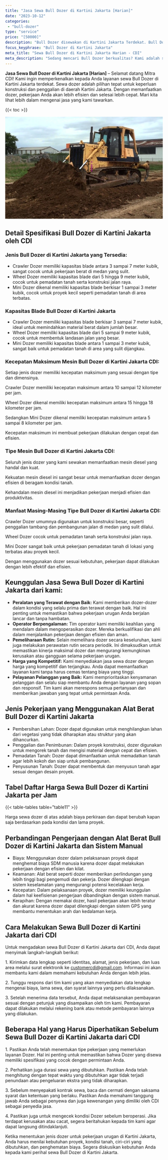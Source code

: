 ```yaml
---
title: "Jasa Sewa Bull Dozer di Kartini Jakarta [Harian]"
date: "2023-10-12"
categories:
 - "bull-dozer"
type: "service"
price: "[50000]"
description: "Bull Dozer disewakan di Kartini Jakarta Terdekat. Bull Dozer ini merupakan pilihan tepat dalam proyek pembangunan sebagai alat berat powerful dan efisien. Segera konsultasikan kebutuhan Anda."
focus_keyphrase: "Bull Dozer di Kartini Jakarta"
meta_title: "Sewa Bull Dozer di Kartini Jakarta Harian - CDI"
meta_description: "Sedang mencari Bull Dozer berkualitas? Kami adalah solusi tepat dengan harga kompetitif. Klik untuk info lebih lanjut."
---
```


**Jasa Sewa Bull Dozer di Kartini Jakarta [Harian]** – Selamat datang Mitra CDI! Kami ingin memperkenalkan kepada Anda layanan sewa Bull Dozer di Kartini Jakarta terdekat. Sewa dozer adalah pilihan tepat untuk keperluan konstruksi dan penggalian di daerah Kartini Jakarta. Dengan memanfaatkan dozer, pekerjaan Anda akan lebih efisien dan selesai lebih cepat. Mari kita lihat lebih dalam mengenai jasa yang kami tawarkan.

{{< toc >}}

![Jasa Sewa Bull Dozer di Kartini Jakarta [Harian]](/images/bull-dozer/bull-dozer-20.jpg)

## Detail Spesifikasi Bull Dozer di Kartini Jakarta oleh CDI

### Jenis Bull Dozer di Kartini Jakarta yang Tersedia:

*   Crawler Dozer memiliki kapasitas blade antara 3 sampai 7 meter kubik, sangat cocok untuk pekerjaan berat di medan yang sulit.
*   Wheel Dozer memiliki kapasitas blade dari 5 hingga 9 meter kubik, cocok untuk pemadatan tanah serta konstruksi jalan raya.
*   Mini Dozer dikenal memiliki kapasitas blade berkisar 1 sampai 3 meter kubik, cocok untuk proyek kecil seperti pemadatan tanah di area terbatas.

### Kapasitas Blade Bull Dozer di Kartini Jakarta

*   Crawler Dozer memiliki kapasitas blade berkisar 3 sampai 7 meter kubik, ideal untuk memindahkan material berat dalam jumlah besar.
*   Wheel Dozer memiliki kapasitas blade dari 5 sampai 9 meter kubik, cocok untuk membentuk landasan jalan yang besar.
*   Mini Dozer memiliki kapasitas blade antara 1 sampai 3 meter kubik, sangat baik untuk pemadatan tanah di area yang sulit dijangkau.

### Kecepatan Maksimum Mesin Bull Dozer di Kartini Jakarta CDI:

Setiap jenis dozer memiliki kecepatan maksimum yang sesuai dengan tipe dan dimensinya.

Crawler Dozer memiliki kecepatan maksimum antara 10 sampai 12 kilometer per jam.

Wheel Dozer dikenal memiliki kecepatan maksimum antara 15 hingga 18 kilometer per jam.

Sedangkan Mini Dozer dikenal memiliki kecepatan maksimum antara 5 sampai 8 kilometer per jam.

Kecepatan maksimum ini membuat pekerjaan dilakukan dengan cepat dan efisien.

### Tipe Mesin Bull Dozer di Kartini Jakarta CDI:

Seluruh jenis dozer yang kami sewakan memanfaatkan mesin diesel yang handal dan kuat.

Kekuatan mesin diesel ini sangat besar untuk memanfaatkan dozer dengan efisien di beragam kondisi tanah.

Kehandalan mesin diesel ini menjadikan pekerjaan menjadi efisien dan produktivitas.

### Manfaat Masing-Masing Tipe Bull Dozer di Kartini Jakarta CDI:

Crawler Dozer umumnya digunakan untuk konstruksi besar, seperti penggalian tambang dan pembangunan jalan di medan yang sulit dilalui.

Wheel Dozer cocok untuk pemadatan tanah serta konstruksi jalan raya.

Mini Dozer sangat baik untuk pekerjaan pemadatan tanah di lokasi yang terbatas atau proyek kecil.

Dengan menggunakan dozer sesuai kebutuhan, pekerjaan dapat dilakukan dengan lebih efektif dan efisien.

## Keunggulan Jasa Sewa Bull Dozer di Kartini Jakarta dari kami:

*   **Peralatan yang Terawat dengan Baik:** Kami memberikan dozer-dozer dalam kondisi yang selalu prima dan terawat dengan baik. Hal ini penting untuk memastikan bahwa pekerjaan urugan Anda berjalan lancar dan tanpa hambatan.
*   **Operator Berpengalaman:** Tim operator kami memiliki keahlian yang mendalam dalam mengoperasikan dozer. Mereka berkualifikasi dan ahli dalam menjalankan pekerjaan dengan efisien dan aman.
*   **Pemeliharaan Rutin:** Selain memelihara dozer secara keseluruhan, kami juga melakukan perawatan rutin secara periodik. Ini dimaksudkan untuk memastikan kinerja maksimal dozer dan mengurangi kemungkinan kerusakan atau gangguan selama pekerjaan urugan.
*   **Harga yang Kompetitif:** Kami menyediakan jasa sewa dozer dengan harga yang kompetitif dan terjangkau. Anda dapat memanfaatkan layanan kami tanpa harus cemas tentang biaya yang tinggi.
*   **Pelayanan Pelanggan yang Baik:** Kami memprioritaskan kenyamanan pelanggan dan selalu siap membantu Anda dengan layanan yang sopan dan responsif. Tim kami akan merespons semua pertanyaan dan memberikan jawaban yang tepat untuk permintaan Anda.

## Jenis Pekerjaan yang Menggunakan Alat Berat Bull Dozer di Kartini Jakarta

*   Pembersihan Lahan: Dozer dapat digunakan untuk menghilangkan lahan dari vegetasi yang tidak diharapkan atau struktur yang akan dihancurkan.
*   Penggalian dan Penimbunan: Dalam proyek konstruksi, dozer digunakan untuk mengorek tanah dan mengisi material dengan cepat dan efisien.
*   Pemadatan Tanah: Dozer dapat dimanfaatkan untuk memadatkan tanah agar lebih kokoh dan siap untuk pembangunan.
*   Penyusunan Tanah: Dozer dapat membentuk dan menyusun tanah agar sesuai dengan desain proyek.

## Tabel Daftar Harga Sewa Bull Dozer di Kartini Jakarta per Jam

{{< table-tables table="table11" >}}

Harga sewa dozer di atas adalah biaya perkiraan dan dapat berubah kapan saja berdasarkan pada kondisi dan lama proyek.

## Perbandingan Pengerjaan dengan Alat Berat Bull Dozer di Kartini Jakarta dan Sistem Manual

*   Biaya: Menggunakan dozer dalam pelaksanaan proyek dapat menghemat biaya SDM manusia karena dozer dapat melakukan pekerjaan dengan efisien dan kilat.
*   Keamanan: Alat berat seperti dozer memberikan perlindungan yang lebih tinggi bagi pengemudi dan pekerja. Dozer dilengkapi dengan sistem keselamatan yang mengurangi potensi kecelakaan kerja.
*   Kecepatan: Dalam pelaksanaan proyek, dozer memiliki keunggulan dalam hal keefisienan pengerjaan dibandingkan dengan sistem manual.
*   Kerapihan: Dengan memakai dozer, hasil pekerjaan akan lebih teratur dan akurat karena dozer dapat dilengkapi dengan sistem GPS yang membantu menentukan arah dan kedalaman kerja.

## Cara Melakukan Sewa Bull Dozer di Kartini Jakarta dari CDI

Untuk mengadakan sewa Bull Dozer di Kartini Jakarta dari CDI, Anda dapat menyimak langkah-langkah berikut:

1\.  Kirimkan data lengkap seperti identitas, alamat, jenis pekerjaan, dan luas area melalui surat elektronik ke customercdi@gmail.com. Informasi ini akan membantu kami dalam memahami kebutuhan Anda dengan lebih jelas.

2\.  Tunggu respons dari tim kami yang akan menyediakan data lengkap mengenai biaya, lama sewa, dan syarat lainnya yang perlu dilaksanakan.

3\.  Setelah menerima data tersebut, Anda dapat melaksanakan pembayaran sesuai dengan petunjuk yang disampaikan oleh tim kami. Pembayaran dapat dilakukan melalui rekening bank atau metode pembayaran lainnya yang dilakukan.

## Beberapa Hal yang Harus Diperhatikan Sebelum Sewa Bull Dozer di Kartini Jakarta dari CDI

1\.  Pastikan Anda telah menentukan tipe pekerjaan yang memerlukan layanan Dozer. Hal ini penting untuk memastikan bahwa Dozer yang disewa memiliki spesifikasi yang cocok dengan permintaan Anda.

2\.  Perhatikan juga durasi sewa yang dibutuhkan. Pastikan Anda telah menghitung dengan tepat waktu yang dibutuhkan agar tidak terjadi penundaan atau pengeluaran ekstra yang tidak diharapkan.

3\.  Sebelum menyepakati kontrak sewa, baca dan cermati dengan saksama syarat dan ketentuan yang berlaku. Pastikan Anda memahami tanggung jawab Anda sebagai penyewa dan juga kewenangan yang dimiliki oleh CDI sebagai penyedia jasa.

4\.  Pastikan juga untuk mengecek kondisi Dozer sebelum beroperasi. Jika terdapat kerusakan atau cacat, segera beritahukan kepada tim kami agar dapat langsung ditindaklanjuti.

Ketika menentukan jenis dozer untuk pekerjaan urugan di Kartini Jakarta, Anda harus menilai kebutuhan proyek, kondisi tanah, ciri-ciri yang dibutuhkan, dan penghematan biaya. Segera diskusikan kebutuhan Anda kepada kami perihal sewa Bull Dozer di Kartini Jakarta.